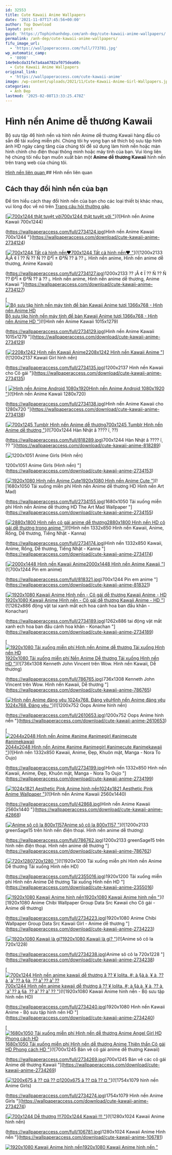 ```yaml
---
id: 32553
title: Cute Kawaii Anime Wallpapers
date: '2021-11-07T17:45:56+00:00'
author: Top Download
layout: post
guid: 'https://Tophinhanhdep.com/anh-dep/cute-kawaii-anime-wallpapers/'
permalink: /anh-dep/cute-kawaii-anime-wallpapers/
fifu_image_url:
  - 'https://wallpaperaccess.com/full/773781.jpg'
wp_automatic_camp:
  - '8098'
14e9ebcda31fe7a4aa4782af075dea60:
  - Cute Kawaii Anime Wallpapers
original_link:
  - 'https://wallpaperaccess.com/cute-kawaii-anime'
image: /wp-content/uploads/2021/11/Cute-Kawaii-Anime-Girl-Wallpapers.jpg
categories:
  - Ảnh Đẹp
lastmod: '2025-02-08T13:33:25.478Z'
---
```

# Hình nền Anime dễ thương Kawaii

Bộ sưu tập 46 hình nền và hình nền Anime dễ thương Kawaii hàng đầu có sẵn để tải xuống miễn phí. Chúng tôi hy vọng bạn sẽ thích bộ sưu tập hình ảnh HD ngày càng tăng của chúng tôi để sử dụng làm hình nền hoặc màn hình chính cho điện thoại thông minh hoặc máy tính của bạn. Vui lòng liên hệ chúng tôi nếu bạn muốn xuất bản một **Anime dễ thương Kawaii** hình nền trên trang web của chúng tôi.

[Hình nền liên quan ](#related) ## Hình nền liên quan

## Cách thay đổi hình nền của bạn

Để tìm hiểu cách thay đổi hình nền của bạn cho các loại thiết bị khác nhau, vui lòng đọc về nó trên [Trang câu hỏi thường gặp](https://tophinhanhdep.com/faq/).

  
[[![700x1244 thật tuyệt vời](https://wallpaperaccess.com/full/773781.jpg)700x1244 thật tuyệt vời "](https://wallpaperaccess.com/download/cute-kawaii-anime-773781)](![Hình nền Anime Kawaii 700x1244)

(https://wallpaperaccess.com/full/2734124.jpg)Hình nền Anime Kawaii 700x1244 "](https://wallpaperaccess.com/download/cute-kawaii-anime-2734124)

[[![700x1244 Tất cả hình nền❤️](https://wallpaperaccess.com/full/2734125.jpg)700x1244 Tất cả hình nền❤️ "](https://wallpaperaccess.com/download/cute-kawaii-anime-2734125)](![1200x2133 Â¡Â ¢ Ï ?? Ñ ?? Ñ ??  Ð²Î ± Ð²Ñ ?? â ?? ¡.  Hình nền anime, Hình nền anime dễ thương, Anime Kawaii)

(https://wallpaperaccess.com/full/2734127.jpg)1200x2133 ?? ¡Â ¢ Ï ?? Ñ ?? Ñ ?? Ð²Î ± Ð²Ñ ?? â ?? ¡. Hình nền anime, Hình nền anime dễ thương, Anime Kawaii "](https://wallpaperaccess.com/download/cute-kawaii-anime-2734127)

[[![Bộ sưu tập hình nền máy tính để bàn Kawaii Anime tươi 1366x768 - Hình nền Anime HD](https://wallpaperaccess.com/full/58091.jpg)Bộ sưu tập hình nền máy tính để bàn Kawaii Anime tươi 1366x768 - Hình nền Anime HD "](https://wallpaperaccess.com/download/cute-kawaii-anime-58091)](![Hình nền Anime Kawaii 1015x1279)

(https://wallpaperaccess.com/full/2734129.jpg)Hình nền Anime Kawaii 1015x1279 "](https://wallpaperaccess.com/download/cute-kawaii-anime-2734129)

[[![2208x1242 Hình nền Kawaii Anime](https://wallpaperaccess.com/full/2734130.jpg)2208x1242 Hình nền Kawaii Anime "](https://wallpaperaccess.com/download/cute-kawaii-anime-2734130)](![1200x2137 Kawaii Girl hình nền)

(https://wallpaperaccess.com/full/2734135.jpg)1200x2137 Hình nền Kawaii cho Cô gái "](https://wallpaperaccess.com/download/cute-kawaii-anime-2734135)

[ [![Hình nền Anime Android 1080x1920](https://wallpaperaccess.com/full/1214574.jpg)Hình nền Anime Android 1080x1920 "](https://wallpaperaccess.com/download/cute-kawaii-anime-1214574)](![Hình nền Anime Kawaii 1280x720)

(https://wallpaperaccess.com/full/2734138.jpg)Hình nền Anime Kawaii cho 1280x720 "](https://wallpaperaccess.com/download/cute-kawaii-anime-2734138)

[[![700x1245 Tumblr Hình nền Anime dễ thương](https://wallpaperaccess.com/full/2734151.jpg)700x1245 Tumblr Hình nền Anime dễ thương "](https://wallpaperaccess.com/download/cute-kawaii-anime-2734151)](![700x1244 Hàn Nhật â ???? ï¸ ??)

(https://wallpaperaccess.com/full/818289.jpg)700x1244 Hàn Nhật â ???? ï¸ ?? "](https://wallpaperaccess.com/download/cute-kawaii-anime-818289)

[![1200x1051 Anime Girls (Hình nền)](https://wallpaperaccess.com/full/2734153.jpg)

1200x1051 Anime Girls (Hình nền) "](https://wallpaperaccess.com/download/cute-kawaii-anime-2734153)

[[![1920x1080 Hình nền Anime Cute](https://wallpaperaccess.com/full/1912044.jpg)1920x1080 Hình nền Anime Cute "](https://wallpaperaccess.com/download/cute-kawaii-anime-1912044)](![1680x1050 Tải xuống miễn phí Hình nền Anime dễ thương HD Hình nền Art Mad)

(https://wallpaperaccess.com/full/2734155.jpg)1680x1050 Tải xuống miễn phí Hình nền Anime dễ thương HD The Art Mad Wallpaper "](https://wallpaperaccess.com/download/cute-kawaii-anime-2734155)

[[![2880x1800 Hình nền cô gái anime dễ thương](https://wallpaperaccess.com/full/2734160.jpg)2880x1800 Hình nền HD cô gái dễ thương trong anime "](https://wallpaperaccess.com/download/cute-kawaii-anime-2734160)](![Hình nền 1332x850 Hình nền Kawaii, Anime, Rồng, Dễ thương, Tiếng Nhật - Kanna)

(https://wallpaperaccess.com/full/2734174.jpg)Hình nền 1332x850 Kawaii, Anime, Rồng, Dễ thương, Tiếng Nhật - Kanna "](https://wallpaperaccess.com/download/cute-kawaii-anime-2734174)

[[![2000x1448 Hình nền Kawaii Anime](https://wallpaperaccess.com/full/2734179.jpg)2000x1448 Hình nền Anime Kawaii "](https://wallpaperaccess.com/download/cute-kawaii-anime-2734179)](![700x1244 Pin em anime)

(https://wallpaperaccess.com/full/818321.jpg)700x1244 Pin em anime "](https://wallpaperaccess.com/download/cute-kawaii-anime-818321)

[[![1920x1080 Kawaii Anime Hình nền - Cô gái dễ thương Kawaii Anime - HD](https://wallpaperaccess.com/full/2734184.png)1920x1080 Kawaii Anime Hình nền - Cô gái dễ thương Kawaii Anime - HD "](https://wallpaperaccess.com/download/cute-kawaii-anime-2734184)](![1262x886 động vật tai xanh mắt ech hoa cánh hoa ban đầu khăn - Konachan)

(https://wallpaperaccess.com/full/2734189.jpg)1262x886 tai động vật mắt xanh ech hoa ban đầu cánh hoa khăn - Konachan "](https://wallpaperaccess.com/download/cute-kawaii-anime-2734189)

[[![1920x1080 Tải xuống miễn phí Hình nền Anime dễ thương Tải xuống Hình nền HD](https://wallpaperaccess.com/full/2734191.jpg)1920x1080 Tải xuống miễn phí Nền Anime Dễ thương Tải xuống Hình nền HD "](https://wallpaperaccess.com/download/cute-kawaii-anime-2734191)](![736x1308 Kenneth John Vincent trên Wow.  Hình nền Kawaii, Dễ thương)

(https://wallpaperaccess.com/full/786765.jpg)736x1308 Kenneth John Vincent trên Wow. Hình nền Kawaii, Dễ thương "](https://wallpaperaccess.com/download/cute-kawaii-anime-786765)

[[![Hình nền Anime đáng yêu 1024x768.  Đáng yêu](https://wallpaperaccess.com/full/2494919.jpg)Hình nền Anime đáng yêu 1024x768. Đáng yêu "](https://wallpaperaccess.com/download/cute-kawaii-anime-2494919)](![1200x752 Oops Anime hình nền)

(https://wallpaperaccess.com/full/2610653.jpg)1200x752 Oops Anime hình nền "](https://wallpaperaccess.com/download/cute-kawaii-anime-2610653)

[[![2044x2048 Hình nền Anime #anime #animegirl #animecute #animekawaii](https://wallpaperaccess.com/full/1233900.jpg)2044x2048 Hình nền Anime #anime #animegirl #animecute #animekawaii "](https://wallpaperaccess.com/download/cute-kawaii-anime-1233900)](![Hình nền 1332x850 Kawaii, Anime, Đẹp, Khuôn mặt, Manga - Nora To Oujo)

(https://wallpaperaccess.com/full/2734199.jpg)Hình nền 1332x850 Hình nền Kawaii, Anime, Đẹp, Khuôn mặt, Manga - Nora To Oujo "](https://wallpaperaccess.com/download/cute-kawaii-anime-2734199)

[[![1024x1821 Aesthetic Pink Anime hình nền](https://wallpaperaccess.com/full/2734204.jpg)1024x1821 Aesthetic Pink Anime Wallpaper "](https://wallpaperaccess.com/download/cute-kawaii-anime-2734204)](![Hình nền Anime Kawaii 2560x1440)

(https://wallpaperaccess.com/full/42868.jpg)Hình nền Anime Kawaii 2560x1440 "](https://wallpaperaccess.com/download/cute-kawaii-anime-42868)

[[![Anime sô cô la 800x1157](https://wallpaperaccess.com/full/1516771.png)Anime sô cô la 800x1157 "](https://wallpaperaccess.com/download/cute-kawaii-anime-1516771)](![1200x2133 greenSage15 trên hình nền điện thoại.  Hình nền anime dễ thương)

(https://wallpaperaccess.com/full/786762.jpg)1200x2133 greenSage15 trên hình nền điện thoại. Hình nền anime dễ thương "](https://wallpaperaccess.com/download/cute-kawaii-anime-786762)

[[![720x1280 ](https://wallpaperaccess.com/full/2734210.jpg)720x1280 "](https://wallpaperaccess.com/download/cute-kawaii-anime-2734210)](![1920x1200 Tải xuống miễn phí Hình nền Anime Dễ thương Tải xuống Hình nền HD)

(https://wallpaperaccess.com/full/2355016.jpg)1920x1200 Tải xuống miễn phí Hình nền Anime Dễ thương Tải xuống Hình nền HD "](https://wallpaperaccess.com/download/cute-kawaii-anime-2355016)

[[![1920x1080 Kawaii Anime hình nền](https://wallpaperaccess.com/full/2734217.jpg)1920x1080 Kawaii Anime hình nền "](https://wallpaperaccess.com/download/cute-kawaii-anime-2734217)](![1920x1080 Anime Chibi Wallpaper Group Data Src Kawaii cho Cô gái - Anime dễ thương)

(https://wallpaperaccess.com/full/2734223.jpg)1920x1080 Anime Chibi Wallpaper Group Data Src Kawaii Girl - Anime dễ thương "](https://wallpaperaccess.com/download/cute-kawaii-anime-2734223)

[[![1920x1080 Kawaii là gì?](https://wallpaperaccess.com/full/2734235.jpg)1920x1080 Kawaii là gì? "](https://wallpaperaccess.com/download/cute-kawaii-anime-2734235)](![Anime sô cô la 720x1228)

(https://wallpaperaccess.com/full/2734238.jpg)Anime sô cô la 720x1228 "](https://wallpaperaccess.com/download/cute-kawaii-anime-2734238)

[[![700x1244 Hình nền anime kawaii dễ thương â ?? ¥ lolita.  #; à¸§à¸à¸ ¥ à¸ ?? à¸´à¹ ?? à¸§à¸ ?? à¹ ?? à¹ ??](https://wallpaperaccess.com/full/818328.jpg)700x1244 Hình nền anime kawaii dễ thương â ?? ¥ lolita. #; à¸§à¸à¸ ¥ à¸ ?? à¸´à¹ ?? à¸§à¸ ?? à¹ ?? à¹ ?? "](https://wallpaperaccess.com/download/cute-kawaii-anime-818328)](![1920x1080 Kawaii Anime hình nền - Bộ sưu tập hình nền HD)

(https://wallpaperaccess.com/full/2734240.jpg)1920x1080 Hình nền Kawaii Anime - Bộ sưu tập hình nền HD "](https://wallpaperaccess.com/download/cute-kawaii-anime-2734240)

[[![1680x1050 Tải xuống miễn phí Hình nền dễ thương Anime Angel Girl HD Phong cách HD](https://wallpaperaccess.com/full/2734267.jpg)1680x1050 Tải xuống miễn phí Hình nền dễ thương Anime Thiên thần Cô gái HD Phong cách HD "](https://wallpaperaccess.com/download/cute-kawaii-anime-2734267)](![700x1245 Bản vẽ cô gái anime dễ thương Kawaii)

(https://wallpaperaccess.com/full/2734269.jpg)700x1245 Bản vẽ các cô gái Anime dễ thương Kawaii "](https://wallpaperaccess.com/download/cute-kawaii-anime-2734269)

[[![1200x675 ã ?? ¤ã ?? ¤](https://wallpaperaccess.com/full/356225.jpg)1200x675 ã ?? ¤ã ?? ¤ "](https://wallpaperaccess.com/download/cute-kawaii-anime-356225)](![1754x1079 hình nền Anime Girls)

(https://wallpaperaccess.com/full/2734274.jpg)1754x1079 Hình nền Anime Girls "](https://wallpaperaccess.com/download/cute-kawaii-anime-2734274)

[[![700x1244 Dễ thương !!!](https://wallpaperaccess.com/full/2734277.jpg)700x1244 Kawaii !!! "](https://wallpaperaccess.com/download/cute-kawaii-anime-2734277)](![1280x1024 Kawaii Anime hình nền)

(https://wallpaperaccess.com/full/106781.jpg)1280x1024 Kawaii Anime Hình nền "](https://wallpaperaccess.com/download/cute-kawaii-anime-106781)

[![1920x1080 Kawaii Anime hình nền](https://wallpaperaccess.com/full/2024517.jpg)1920x1080 Kawaii Anime hình nền "](https://wallpaperaccess.com/download/cute-kawaii-anime-2024517)
